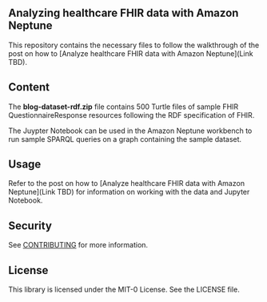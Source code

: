## Analyzing healthcare FHIR data with Amazon Neptune

This repository contains the necessary files to follow the walkthrough of the post on how to [Analyze healthcare FHIR data with Amazon Neptune](Link TBD).

## Content

The __blog-dataset-rdf.zip__ file contains 500 Turtle files of sample FHIR QuestionnaireResponse resources following the RDF specification of FHIR. 

The Juypter Notebook can be used in the Amazon Neptune workbench to run sample SPARQL queries on a graph containing the sample dataset.

## Usage

Refer to the post on how to [Analyze healthcare FHIR data with Amazon Neptune](Link TBD) for information on working with the data and Jupyter Notebook. 

## Security

See [CONTRIBUTING](CONTRIBUTING.md#security-issue-notifications) for more information.

## License

This library is licensed under the MIT-0 License. See the LICENSE file.

